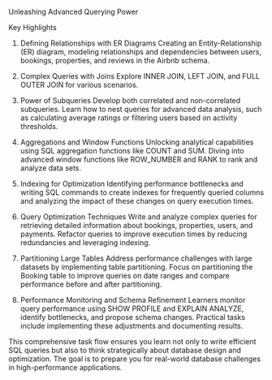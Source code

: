 Unleashing Advanced Querying Power

Key Highlights
1. Defining Relationships with ER Diagrams
Creating an Entity-Relationship (ER) diagram, modeling relationships and dependencies between users, bookings, properties, and reviews in the Airbnb schema.

3. Complex Queries with Joins
Explore INNER JOIN, LEFT JOIN, and FULL OUTER JOIN for various scenarios.

4. Power of Subqueries
Develop both correlated and non-correlated subqueries. Learn how to nest queries for advanced data analysis, such as calculating average ratings or filtering users based on activity thresholds.

5. Aggregations and Window Functions
Unlocking analytical capabilities using SQL aggregation functions like COUNT and SUM. Diving into advanced window functions like ROW_NUMBER and RANK to rank and analyze data sets.

6. Indexing for Optimization
Identifying performance bottlenecks and writing SQL commands to create indexes for frequently queried columns and analyzing the impact of these changes on query execution times.

7. Query Optimization Techniques
Write and analyze complex queries for retrieving detailed information about bookings, properties, users, and payments. Refactor queries to improve execution times by reducing redundancies and leveraging indexing.

8. Partitioning Large Tables
Address performance challenges with large datasets by implementing table partitioning. Focus on partitioning the Booking table to improve queries on date ranges and compare performance before and after partitioning.

9. Performance Monitoring and Schema Refinement
Learners monitor query performance using SHOW PROFILE and EXPLAIN ANALYZE, identify bottlenecks, and propose schema changes. Practical tasks include implementing these adjustments and documenting results.

This comprehensive task flow ensures you learn not only to write efficient SQL queries but also to think strategically about database design and optimization. The goal is to prepare you for real-world database challenges in high-performance applications.
